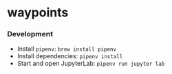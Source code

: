 # waypoints

### Development

- Install `pipenv`: `brew install pipenv`
- Install dependencies: `pipenv install`
- Start and open JupyterLab: `pipenv run jupyter lab`
